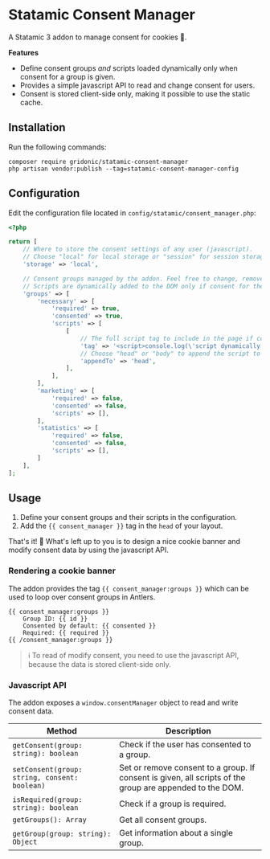 # Statamic Consent Manager

A Statamic 3 addon to manage consent for cookies 🍪.

**Features**

* Define consent groups _and_ scripts loaded dynamically only when consent for a group is given.
* Provides a simple javascript API to read and change consent for users.
* Consent is stored client-side only, making it possible to use the static cache.

## Installation

Run the following commands:

```
composer require gridonic/statamic-consent-manager
php artisan vendor:publish --tag=statamic-consent-manager-config
```

## Configuration

Edit the configuration file located in `config/statamic/consent_manager.php`:

```php
<?php

return [
    // Where to store the consent settings of any user (javascript).
    // Choose "local" for local storage or "session" for session storage.
    'storage' => 'local',

    // Consent groups managed by the addon. Feel free to change, remove or add your own groups.
    // Scripts are dynamically added to the DOM only if consent for their group is given.
    'groups' => [
        'necessary' => [
            'required' => true,
            'consented' => true,
            'scripts' => [
                [
                    // The full script tag to include in the page if consent is given.
                    'tag' => '<script>console.log(\'script dynamically loaded with consent manager\');</script>',
                    // Choose "head" or "body" to append the script to the page.
                    'appendTo' => 'head',
                ],
            ],
        ],
        'marketing' => [
            'required' => false,
            'consented' => false,
            'scripts' => [],
        ],
        'statistics' => [
            'required' => false,
            'consented' => false,
            'scripts' => [],
        ]
    ],
];
```
## Usage

1. Define your consent groups and their scripts in the configuration. 
2. Add the `{{ consent_manager }}` tag in the `head` of your layout.

That's it! 🥳 What's left up to you is to design a nice cookie banner and
modify consent data by using the javascript API.

### Rendering a cookie banner

The addon provides the tag `{{ consent_manager:groups }}` which can be used to loop over
consent groups in Antlers.

```
{{ consent_manager:groups }}
    Group ID: {{ id }}
    Consented by default: {{ consented }}
    Required: {{ required }}  
{{ /consent_manager:groups }}
```

> ℹ️ To read of modify consent, you need to use the javascript API, because the data is stored client-side only.

### Javascript API

The addon exposes a `window.consentManager` object to read and write consent data.

| Method | Description |
| --- | --- |
| `getConsent(group: string): boolean` | Check if the user has consented to a group. |
| `setConsent(group: string, consent: boolean)` | Set or remove consent to a group. If consent is given, all scripts of the group are appended to the DOM. |
| `isRequired(group: string): boolean` | Check if a group is required. |
| `getGroups(): Array` | Get all consent groups. |
| `getGroup(group: string): Object` | Get information about a single group. |
